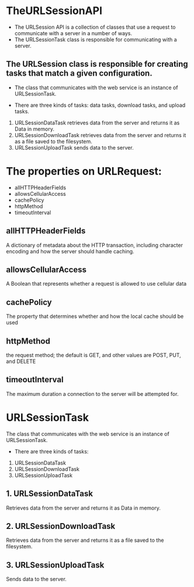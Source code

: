# TheURLSessionAPI

- The URLSession API is a collection of classes that use a request to communicate with a server in a number of ways. 
- The URLSessionTask class is responsible for communicating with a server. 

## The URLSession class is responsible for creating tasks that match a given configuration.

- The class that communicates with the web service is an instance of URLSessionTask.

- There are three kinds of tasks: data tasks, download tasks, and upload tasks. 

1. URLSessionDataTask retrieves data from the server and returns it as Data in memory.
2. URLSessionDownloadTask retrieves data from the server and returns it as a file saved to the filesystem.
3. URLSessionUploadTask sends data to the server.

# The properties on URLRequest:

- allHTTPHeaderFields
- allowsCellularAccess
- cachePolicy
- httpMethod
- timeoutInterval

## allHTTPHeaderFields

A dictionary of metadata about the HTTP transaction, including character encoding and how the server should handle caching.

## allowsCellularAccess

A Boolean that represents whether a request is allowed to use cellular data

## cachePolicy

The property that determines whether and how the local cache should be used

## httpMethod

the request method; the default is GET, and other values are POST, PUT, and DELETE

## timeoutInterval

The maximum duration a connection to the server will be attempted for.

# URLSessionTask

The class that communicates with the web service is an instance of URLSessionTask.

- There are three kinds of tasks:

1. URLSessionDataTask
2. URLSessionDownloadTask
3. URLSessionUploadTask

## 1. URLSessionDataTask

Retrieves data from the server and returns it as Data in memory.

## 2. URLSessionDownloadTask

Retrieves data from the server and returns it as a file saved to the filesystem.

## 3. URLSessionUploadTask

Sends data to the server.

